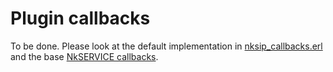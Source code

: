 # Plugin callbacks

To be done.
Please look at the default implementation in [nksip_callbacks.erl](../../src/nksip_callbacks.erl) and the base [NkSERVICE callbacks](https://github.com/Nekso/nkservice/blob/master/src/nkservice_callbacks.erl).


